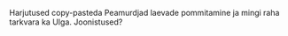 Harjutused copy-pasteda
Peamurdjad laevade pommitamine ja mingi raha tarkvara ka UIga. Joonistused?
